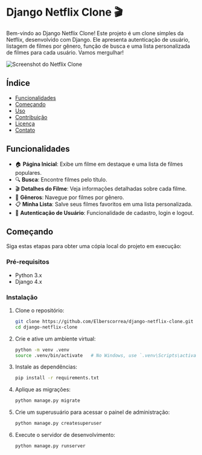 # Django Netflix Clone 🎬

Bem-vindo ao Django Netflix Clone! Este projeto é um clone simples da Netflix, desenvolvido com Django. Ele apresenta autenticação de usuário, listagem de filmes por gênero, função de busca e uma lista personalizada de filmes para cada usuário. Vamos mergulhar!

![Screenshot do Netflix Clone](static/assets/screenshot.png)

## Índice

- [Funcionalidades](#funcionalidades)
- [Começando](#começando)
- [Uso](#uso)
- [Contribuição](#contribuição)
- [Licença](#licença)
- [Contato](#contato)

## Funcionalidades

- 🏠 **Página Inicial**: Exibe um filme em destaque e uma lista de filmes populares.
- 🔍 **Busca**: Encontre filmes pelo título.
- 🎬 **Detalhes do Filme**: Veja informações detalhadas sobre cada filme.
- 📜 **Gêneros**: Navegue por filmes por gênero.
- 📋 **Minha Lista**: Salve seus filmes favoritos em uma lista personalizada.
- 🔐 **Autenticação de Usuário**: Funcionalidade de cadastro, login e logout.

## Começando

Siga estas etapas para obter uma cópia local do projeto em execução:

### Pré-requisitos

- Python 3.x
- Django 4.x

### Instalação

1. Clone o repositório:

   ```sh
   git clone https://github.com/Elberscorrea/django-netflix-clone.git
   cd django-netflix-clone
   
2. Crie e ative um ambiente virtual:

   ```sh
   python -m venv .venv
   source .venv/bin/activate   # No Windows, use `.venv\Scripts\activate`

3. Instale as dependências:

   ```sh
   pip install -r requirements.txt

4. Aplique as migrações:

   ```sh
   python manage.py migrate

5. Crie um superusuário para acessar o painel de administração:

   ```sh
   python manage.py createsuperuser

6. Execute o servidor de desenvolvimento:

   ```sh
   python manage.py runserver







